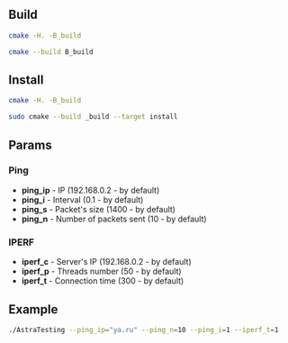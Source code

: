 ## Build
```sh
cmake -H. -B_build
```
```sh
cmake --build B_build
```
## Install
```sh
cmake -H. -B_build
```
```sh
sudo cmake --build _build --target install
```
## Params
### Ping
- **ping_ip** - IP (192.168.0.2 - by default)
- **ping_i** - Interval (0.1 - by default)
- **ping_s** - Packet's size (1400 - by default)
- **ping_n** - Number of packets sent (10 - by default)
### IPERF
- **iperf_c** - Server's IP (192.168.0.2 - by default)
- **iperf_p** - Threads number (50 - by default)
- **iperf_t** - Connection time (300 - by default)

## Example
```sh
./AstraTesting --ping_ip="ya.ru" --ping_n=10 --ping_i=1 --iperf_t=1
```
